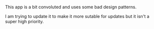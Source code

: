 This app is a bit convoluted and uses some bad design patterns.

I am trying to update it to make it more sutable for updates but it isn't a super high priority.